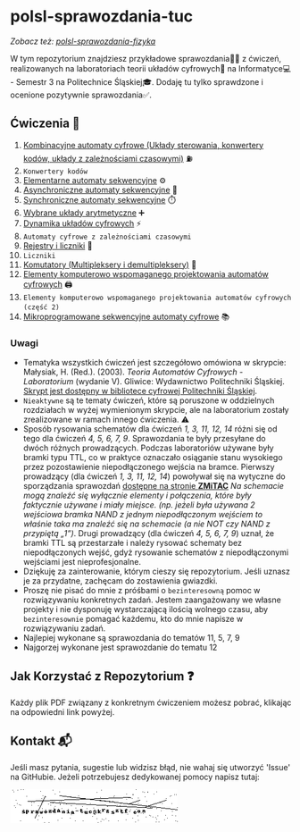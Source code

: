# polsl-sprawozdania-tuc

*Zobacz też: [polsl-sprawozdania-fizyka](https://github.com/krzsztfwtk/polsl-sprawozdania-fizyka)*

W tym repozytorium znajdziesz przykładowe sprawozdania👩‍🔬 z ćwiczeń, realizowanych na laboratoriach teorii układów cyfrowych🔢 na Informatyce💻 - Semestr 3 na Politechnice Śląskiej🎓. Dodaję tu tylko sprawdzone i ocenione pozytywnie sprawozdania✅.

## Ćwiczenia 🔌

1. [Kombinacyjne automaty cyfrowe (Układy sterowania, konwertery kodów, układy z zależnościami czasowymi)](./sources/kombinacyjne_automaty_cyfrowe.pdf) ⛽
2. `Konwertery kodów`
3. [Elementarne automaty sekwencyjne](./sources/elementarne_automaty_sekwencyjne.pdf) ⚙️
4. [Asynchroniczne automaty sekwencyjne](./sources/asynchroniczne_automaty_sekwencyjne.pdf) 🔄
5. [Synchroniczne automaty sekwencyjne](./sources/synchroniczne_automaty_sekwencyjne.pdf) ⏱️
6. [Wybrane układy arytmetyczne](./sources/wybrane_uklady_arytmetyczne.pdf) ➕
7. [Dynamika układów cyfrowych](./sources/dynamika_ukladow_cyfrowych.pdf) ⚡
8. `Automaty cyfrowe z zależnościami czasowymi`
9. [Rejestry i liczniki](./sources/rejestry_i_liczniki.pdf) 🧮
10. `Liczniki`
11. [Komutatory (Multipleksery i demultipleksery)](./sources/komutatory.pdf) 🔀
12. [Elementy komputerowo wspomaganego projektowania automatów cyfrowych](./sources/elementy_komputerowo_wspomaganego_projektowania_automatow_cyfrowych.pdf) 🖨️
13. `Elementy komputerowo wspomaganego projektowania automatów cyfrowych (część 2)`
14. [Mikroprogramowane sekwencyjne automaty cyfrowe](./sources/mikroprogramowalne_sekwencyjne_automaty_cyfrowe.pdf) 📚

### Uwagi

- Tematyka wszystkich ćwiczeń jest szczegółowo omówiona w skrypcie: Małysiak, H. (Red.). (2003). _Teoria Automatów Cyfrowych - Laboratorium_ (wydanie V). Gliwice: Wydawnictwo Politechniki Śląskiej. [Skrypt jest dostępny w bibliotece cyfrowej Politechniki Śląskiej](https://delibra.bg.polsl.pl/dlibra/publication/79830/edition/70831).
- `Nieaktywne` są te tematy ćwiczeń, które są poruszone w oddzielnych rozdziałach w wyżej wymienionym skrypcie, ale na laboratorium zostały zrealizowane w ramach innego ćwiczenia. ⚠️
- Sposób rysowania schematów dla ćwiczeń _1, 3, 11, 12, 14_ różni się od tego dla ćwiczeń _4, 5, 6, 7, 9_. Sprawozdania te były przesyłane do dwóch różnych prowadzących. Podczas laboratoriów używane były bramki typu TTL, co w praktyce oznaczało osiąganie stanu wysokiego przez pozostawienie niepodłączonego wejścia na bramce. Pierwszy prowadzący (dla ćwiczeń _1, 3, 11, 12, 14_) powoływał się na wytyczne do sporządzania sprawozdań [dostępne na stronie **ZMiTAC**](https://db.zmitac.aei.polsl.pl/GD/sprawozdania.html) _Na schemacie mogą znaleźć się wyłącznie elementy i połączenia, które były faktycznie używane i miały miejsce. (np. jeżeli była używana 2 wejściowa bramka NAND z jednym niepodłączonym wejściem to właśnie taka ma znaleźć się na schemacie (a nie NOT czy NAND z przypiętą „1”)_. Drugi prowadzący (dla ćwiczeń _4, 5, 6, 7, 9_) uznał, że bramki TTL są przestarzałe i należy rysować schematy bez niepodłączonych wejść, gdyż rysowanie schematów z niepodłączonymi wejściami jest nieprofesjonalne.
- Dziękuję za zainterowanie, którym cieszy się repozytorium. Jeśli uznasz je za przydatne, zachęcam do zostawienia gwiazdki.
- Proszę nie pisać do mnie z próśbami o `bezinteresowną` pomoc w rozwiązywaniu konkretnych zadań. Jestem zaangażowany we własne projekty i nie dysponuję wystarczającą ilością wolnego czasu, aby `bezinteresownie` pomagać każdemu, kto do mnie napisze w rozwiązywaniu zadań.
- Najlepiej wykonane są sprawozdania do tematów 11, 5, 7, 9
- Najgorzej wykonane jest sprawozdanie do tematu 12
  
## Jak Korzystać z Repozytorium ❓

Każdy plik PDF związany z konkretnym ćwiczeniem możesz pobrać, klikając na odpowiedni link powyżej.

## Kontakt 📬

Jeśli masz pytania, sugestie lub widzisz błąd, nie wahaj się utworzyć 'Issue' na GitHubie.
Jeżeli potrzebujesz dedykowanej pomocy napisz tutaj:

![kontakt](./kontakt.png)
